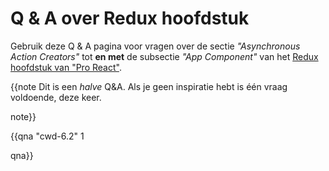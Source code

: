# Q & A over Redux hoofdstuk

Gebruik deze Q & A pagina voor vragen over de sectie _"Asynchronous Action Creators"_ tot **en met** de subsectie _"App Component"_ van het [Redux hoofdstuk van "Pro React"](http://www.pro-react.com/materials/ch06-alt-redux.pdf).

{{note
Dit is een _halve_ Q&A. Als je geen inspiratie hebt is één vraag voldoende, deze keer.


note}}

{{qna "cwd-6.2" 1

qna}}
